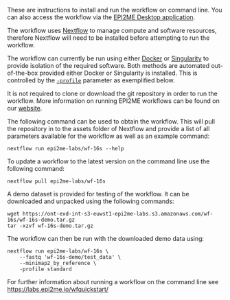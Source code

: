 
These are instructions to install and run the workflow on command line.
You can also access the workflow via the
[EPI2ME Desktop application](https://labs.epi2me.io/downloads/).

The workflow uses [Nextflow](https://www.nextflow.io/) to manage
compute and software resources,
therefore Nextflow will need to be
installed before attempting to run the workflow.

The workflow can currently be run using either
[Docker](https://www.docker.com/products/docker-desktop)
or [Singularity](https://docs.sylabs.io/guides/3.0/user-guide/index.html)
to provide isolation of the required software.
Both methods are automated out-of-the-box provided
either Docker or Singularity is installed.
This is controlled by the
[`-profile`](https://www.nextflow.io/docs/latest/config.html#config-profiles)
parameter as exemplified below.

It is not required to clone or download the git repository
in order to run the workflow.
More information on running EPI2ME workflows can
be found on our [website](https://labs.epi2me.io/wfindex).

The following command can be used to obtain the workflow.
This will pull the repository in to the assets folder of
Nextflow and provide a list of all parameters
available for the workflow as well as an example command:

```
nextflow run epi2me-labs/wf-16s --help
```
To update a workflow to the latest version on the command line use
the following command:
```
nextflow pull epi2me-labs/wf-16s
```

A demo dataset is provided for testing of the workflow.
It can be downloaded and unpacked using the following commands:
```
wget https://ont-exd-int-s3-euwst1-epi2me-labs.s3.amazonaws.com/wf-16s/wf-16s-demo.tar.gz
tar -xzvf wf-16s-demo.tar.gz
```
The workflow can then be run with the downloaded demo data using:
```
nextflow run epi2me-labs/wf-16s \
	--fastq 'wf-16s-demo/test_data' \
	--minimap2_by_reference \
	-profile standard
```

For further information about running a workflow on
the command line see https://labs.epi2me.io/wfquickstart/
